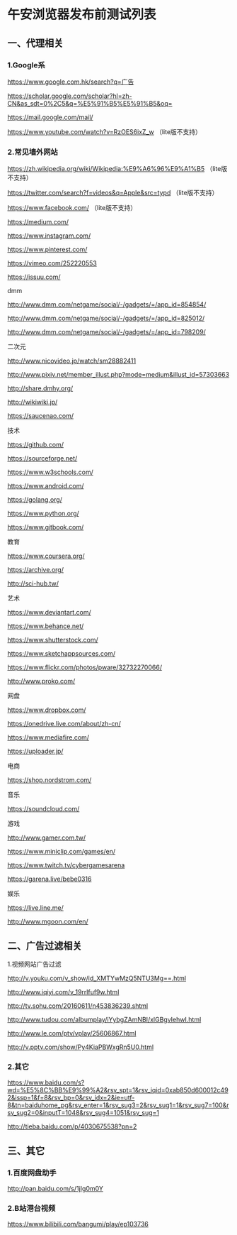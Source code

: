 # 午安浏览器发布前测试列表

## 一、代理相关

### 1.Google系

https://www.google.com.hk/search?q=广告

https://scholar.google.com/scholar?hl=zh-CN&as_sdt=0%2C5&q=%E5%91%B5%E5%91%B5&oq=

https://mail.google.com/mail/

https://www.youtube.com/watch?v=RzOES6ixZ_w （lite版不支持）

### 2.常见墙外网站

https://zh.wikipedia.org/wiki/Wikipedia:%E9%A6%96%E9%A1%B5 （lite版不支持）

https://twitter.com/search?f=videos&q=Apple&src=typd （lite版不支持）

https://www.facebook.com/ （lite版不支持）

https://medium.com/

https://www.instagram.com/ 

https://www.pinterest.com/

https://vimeo.com/252220553

https://issuu.com/

dmm

http://www.dmm.com/netgame/social/-/gadgets/=/app_id=854854/

http://www.dmm.com/netgame/social/-/gadgets/=/app_id=825012/

http://www.dmm.com/netgame/social/-/gadgets/=/app_id=798209/

二次元

http://www.nicovideo.jp/watch/sm28882411

http://www.pixiv.net/member_illust.php?mode=medium&illust_id=57303663

http://share.dmhy.org/

http://wikiwiki.jp/ 

https://saucenao.com/

技术

https://github.com/

https://sourceforge.net/

https://www.w3schools.com/

https://www.android.com/

https://golang.org/

https://www.python.org/

https://www.gitbook.com/

教育

https://www.coursera.org/

https://archive.org/

http://sci-hub.tw/

艺术

https://www.deviantart.com/

https://www.behance.net/

https://www.shutterstock.com/

https://www.sketchappsources.com/

https://www.flickr.com/photos/pware/32732270066/

http://www.proko.com/

网盘

https://www.dropbox.com/

https://onedrive.live.com/about/zh-cn/

https://www.mediafire.com/

https://uploader.jp/

电商

https://shop.nordstrom.com/

音乐

https://soundcloud.com/

游戏

http://www.gamer.com.tw/

https://www.miniclip.com/games/en/

https://www.twitch.tv/cybergamesarena

https://garena.live/bebe0316

娱乐

https://live.line.me/

http://www.mgoon.com/en/

## 二、广告过滤相关

1.视频网站广告过滤

http://v.youku.com/v_show/id_XMTYwMzQ5NTU3Mg==.html

http://www.iqiyi.com/v_19rrlfuf9w.html

http://tv.sohu.com/20160611/n453836239.shtml

http://www.tudou.com/albumplay/iYybgZAmNBI/xlGBgvIehwI.html

http://www.le.com/ptv/vplay/25606867.html

http://v.pptv.com/show/Py4KiaPBWxgRn5U0.html

### 2.其它

https://www.baidu.com/s?wd=%E5%8C%BB%E9%99%A2&rsv_spt=1&rsv_iqid=0xab850d600012c492&issp=1&f=8&rsv_bp=0&rsv_idx=2&ie=utf-8&tn=baiduhome_pg&rsv_enter=1&rsv_sug3=2&rsv_sug1=1&rsv_sug7=100&rsv_sug2=0&inputT=1048&rsv_sug4=1051&rsv_sug=1

http://tieba.baidu.com/p/4030675538?pn=2

## 三、其它

### 1.百度网盘助手

http://pan.baidu.com/s/1jIg0m0Y

### 2.B站港台视频

https://www.bilibili.com/bangumi/play/ep103736
